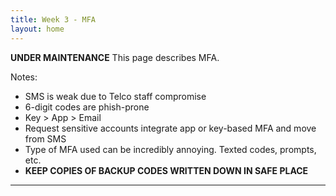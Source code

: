 ```yaml
---
title: Week 3 - MFA
layout: home
---
```


**********UNDER MAINTENANCE**********
This page describes MFA.

Notes:

* SMS is weak due to Telco staff compromise
* 6-digit codes are phish-prone
* Key > App > Email
* Request sensitive accounts integrate app or key-based MFA and move from SMS
* Type of MFA used can be incredibly annoying. Texted codes, prompts, etc.
* **KEEP COPIES OF BACKUP CODES WRITTEN DOWN IN SAFE PLACE**


----